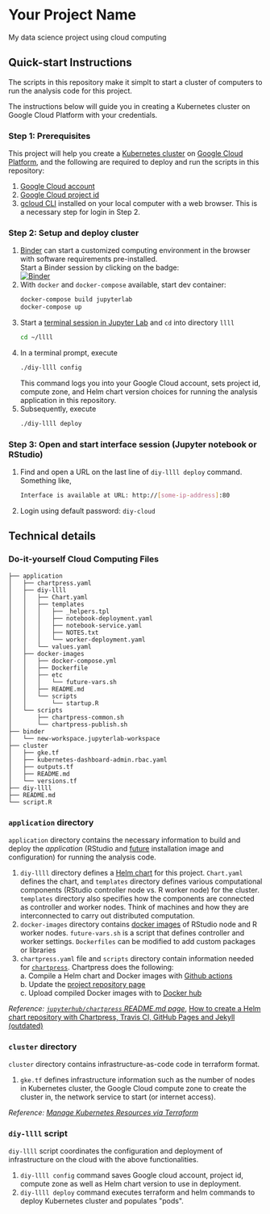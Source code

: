 # Your Project Name

My data science project using cloud computing

## Quick-start Instructions

The scripts in this repository make it simplt to start a cluster of computers to run the analysis code for this project.

The instructions below will guide you in creating a Kubernetes cluster on Google Cloud Platform with your credentials.

### Step 1: Prerequisites

This project will help you create a [Kubernetes cluster](https://kubernetes.io/docs/concepts/overview/what-is-kubernetes/) on [Google Cloud Platform](https://cloud.google.com), and the following are required to deploy and run the scripts in this repository:

1. [Google Cloud account](https://cloud.google.com)
1. [Google Cloud project id](https://cloud.google.com/resource-manager/docs/creating-managing-projects)
1. [gcloud CLI](https://cloud.google.com/sdk/docs/install) installed on your local computer with a web browser. This is a necessary step for login in Step 2.

### Step 2: Setup and deploy cluster

1. [Binder](https://mybinder.org) can start a customized computing environment in the browser with software requirements pre-installed.  
    Start a Binder session by clicking on the badge:  
    [![Binder](https://mybinder.org/badge_logo.svg)](https://mybinder.org/v2/gh/diy-ds-cloud/llll/main?urlpath=git-pull%3Frepo%3Dhttps%253A%252F%252Fgithub.com%252Fdiy-ds-cloud%252Fllll%26urlpath%3Dlab%252Ftree%252Fllll%252F%26branch%3Dmain)
1. With `docker` and `docker-compose` available, start dev container:
    ```bash
    docker-compose build jupyterlab
    docker-compose up
    ```
1. Start a [terminal session in Jupyter Lab](https://jupyterlab.readthedocs.io/en/stable/user/terminal.html) and `cd` into directory `llll`
    ```bash
    cd ~/llll
    ```
3. In a terminal prompt, execute  
    ```bash
    ./diy-llll config
    ```
    This command logs you into your Google Cloud account, sets project id, compute zone, and Helm chart version choices for running the analysis application in this repository.
1. Subsequently, execute 
    ```bash
    ./diy-llll deploy
    ```

### Step 3: Open and start interface session (Jupyter notebook or RStudio)
1. Find and open a URL on the last line of `diy-llll deploy` command. Something like,
    ```bash
    Interface is available at URL: http://[some-ip-address]:80
    ```
1. Login using default password: `diy-cloud`

## Technical details

### Do-it-yourself Cloud Computing Files

```
├── application
│   ├── chartpress.yaml
│   ├── diy-llll
│   │   ├── Chart.yaml
│   │   ├── templates
│   │   │   ├── _helpers.tpl
│   │   │   ├── notebook-deployment.yaml
│   │   │   ├── notebook-service.yaml
│   │   │   ├── NOTES.txt
│   │   │   └── worker-deployment.yaml
│   │   └── values.yaml
│   ├── docker-images
│   │   ├── docker-compose.yml
│   │   ├── Dockerfile
│   │   ├── etc
│   │   │   └── future-vars.sh
│   │   ├── README.md
│   │   └── scripts
│   │       └── startup.R
│   └── scripts
│       ├── chartpress-common.sh
│       └── chartpress-publish.sh
├── binder
│   └── new-workspace.jupyterlab-workspace
├── cluster
│   ├── gke.tf
│   ├── kubernetes-dashboard-admin.rbac.yaml
│   ├── outputs.tf
│   ├── README.md
│   └── versions.tf
├── diy-llll
├── README.md
└── script.R
```
### `application` directory

`application` directory contains the necessary information to build and deploy the _application_ (RStudio and [future](https://future.futureverse.org) installation image and configuration) for running the analysis code.

1. `diy-llll` directory defines a [Helm chart](https://helm.sh) for this project. `Chart.yaml` defines the chart, and `templates` directory defines various computational components (RStudio controller node vs. R worker node) for the cluster. `templates` directory also specifies how the components are connected as controller and worker nodes. Think of machines and how they are interconnected to carry out distributed computation.
1. `docker-images` directory contains [docker images](https://docs.docker.com/get-started/overview/#images) of RStudio node and R worker nodes. `future-vars.sh` is a script that defines controller and worker settings. `Dockerfiles` can be modified to add custom packages or libraries
1. `chartpress.yaml` file and `scripts` directory contain information needed for [`chartpress`](https://github.com/jupyterhub/chartpress). Chartpress does the following:  
    a. Compile a Helm chart and Docker images with [Github actions](https://github.com/diy-ds-cloud/llll/actions)  
    b. Update the [project repository page](https://diy-ds-cloud.github.io/llll)  
    c. Upload compiled Docker images with to [Docker hub](https://hub.docker.com/u/dddlab)

_Reference: [`jupyterhub/chartpress` README.md page](https://github.com/jupyterhub/chartpress#readme)_, [How to create a Helm chart repository with Chartpress, Travis CI, GitHub Pages and Jekyll (outdated)](https://jacobtomlinson.dev/posts/2019/how-to-create-a-helm-chart-repository-with-chartpress-travis-ci-github-pages-and-jekyll/)

### `cluster` directory

`cluster` directory contains infrastructure-as-code code in terraform format.

1. `gke.tf` defines infrastructure information such as the number of nodes in Kubernetes cluster, the Google Cloud compute zone to create the cluster in, the network service to start (or internet access).

_Reference: [Manage Kubernetes Resources via Terraform](https://learn.hashicorp.com/tutorials/terraform/kubernetes-provider)_

### `diy-llll` script

`diy-llll` script coordinates the configuration and deployment of infrastructure on the cloud with the above functionalities.

1. `diy-llll config` command saves Google cloud account, project id, compute zone as well as Helm chart version to use in deployment.
1. `diy-llll deploy` command executes terraform and helm commands to deploy Kubernetes cluster and populates "pods".

